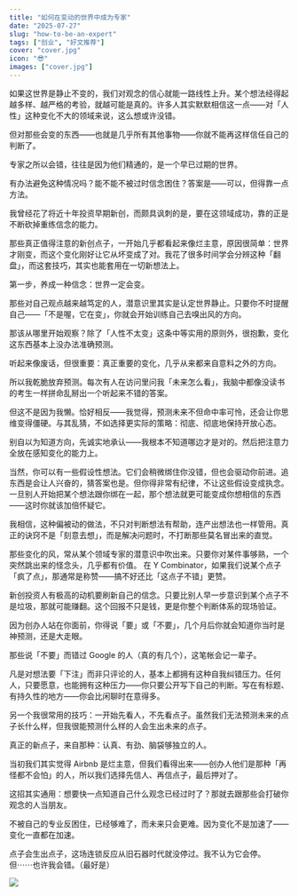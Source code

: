 ```yaml
---
title: "如何在变动的世界中成为专家"
date: "2025-07-27"
slug: "how-to-be-an-expert"
tags: ["创业", "好文推荐"]
cover: "cover.jpg"
icon: "😎"
images: ["cover.jpg"]
---
```

如果这世界是静止不变的，我们对观念的信心就能一路线性上升。某个想法经得起越多样、越严格的考验，就越可能是真的。许多人其实默默相信这一点——对「人性」这种变化不大的领域来说，这么想或许没错。



但对那些会变的东西——也就是几乎所有其他事物——你就不能再这样信任自己的判断了。



专家之所以会错，往往是因为他们精通的，是一个早已过期的世界。



有办法避免这种情况吗？能不能不被过时信念困住？答案是——可以，但得靠一点方法。



我曾经花了将近十年投资早期新创，而颇具讽刺的是，要在这领域成功，靠的正是不断砍掉重练信念的能力。



那些真正值得注意的新创点子，一开始几乎都看起来像烂主意，原因很简单：世界才刚变，而这个变化刚好让它从坏变成了对。我花了很多时间学会分辨这种「翻盘」，而这套技巧，其实也能套用在一切新想法上。



第一步，养成一种信念：世界一定会变。



那些对自己观点越来越笃定的人，潜意识里其实是认定世界静止。只要你不时提醒自己——「不是喔，它在变」，你就会开始训练自己去嗅出风的方向。



那该从哪里开始观察？除了「人性不太变」这条中等实用的原则外，很抱歉，变化这东西基本上没办法准确预测。



听起来像废话，但很重要：真正重要的变化，几乎从来都来自意料之外的方向。



所以我乾脆放弃预测。每次有人在访问里问我「未来怎么看」，我脑中都像没读书的考生一样拼命乱掰出一个听起来不错的答案。



但这不是因为我懒。恰好相反——我觉得，预测未来不但命中率可怜，还会让你思维变得僵硬。与其乱猜，不如选择更实际的策略：彻底、彻底地保持开放心态。



别自以为知道方向，先诚实地承认——我根本不知道哪边才是对的。然后把注意力全放在感知变化的能力上。



当然，你可以有一些假设性想法。它们会稍微绑住你没错，但也会驱动你前进。追东西是会让人兴奋的，猜答案也是。但你得非常有纪律，不让这些假设变成执念。
一旦别人开始把某个想法跟你绑在一起，那个想法就更可能变成你想相信的东西——这时你就该加倍怀疑它。



我相信，这种偏被动的做法，不只对判断想法有帮助，连产出想法也一样管用。真正的诀窍不是「刻意去想」，而是解决问题时，不打断那些莫名冒出来的直觉。



那些变化的风，常从某个领域专家的潜意识中吹出来。只要你对某件事够熟，一个突然跳出来的怪念头，几乎都有价值。
在 Y Combinator，如果我们说某个点子「疯了点」，那通常是称赞——搞不好还比「这点子不错」更赞。



新创投资人有极高的动机要刷新自己的信念。只要比别人早一步意识到某个点子不是垃圾，那就可能赚翻。这个回报不只是钱，更是你整个判断体系的现场验证。



因为创办人站在你面前，你得说「要」或「不要」，几个月后你就会知道你当时是神预测，还是大走眼。



那些说「不要」而错过 Google 的人（真的有几个），这笔帐会记一辈子。



凡是对想法要「下注」而非只评论的人，基本上都拥有这种自我纠错压力。任何人，只要愿意，也能拥有这种压力——你只要公开写下自己的判断。写在有标题、有持久性的地方——你会比闲聊时在意得多。



另一个我很常用的技巧：一开始先看人，不先看点子。虽然我们无法预测未来的点子长什么样，但我很能预测什么样的人会生出未来的点子。



真正的新点子，来自那种：认真、有劲、脑袋够独立的人。



当初我们其实觉得 Airbnb 是烂主意，但我们看得出来——创办人他们是那种「再怪都不会怕」的人，所以我们选择先信人、再信点子，最后押对了。



这招其实通用：想要快一点知道自己什么观念已经过时了？那就去跟那些会打破你观念的人当朋友。



不被自己的专业反困住，已经够难了，而未来只会更难。因为变化不是加速了——变化一直都在加速。



点子会生出点子，这场连锁反应从旧石器时代就没停过。我不认为它会停。
但⋯⋯也许我会错。（最好是）




![](https://prod-files-secure.s3.us-west-2.amazonaws.com/112d0858-5090-4d34-a606-b75eb8d65fd2/46476355-9cf3-4e99-9b7a-3531bc426380/1000202064.png?X-Amz-Algorithm=AWS4-HMAC-SHA256&X-Amz-Content-Sha256=UNSIGNED-PAYLOAD&X-Amz-Credential=ASIAZI2LB466R6A26NS4%2F20251101%2Fus-west-2%2Fs3%2Faws4_request&X-Amz-Date=20251101T141111Z&X-Amz-Expires=3600&X-Amz-Security-Token=IQoJb3JpZ2luX2VjEGQaCXVzLXdlc3QtMiJGMEQCIAT%2F0aD6%2BwCryeaGhu4A9mOXrmOX4oJTWXXtri4HM6QoAiAvQLwyzC9s5IzQ5P24cD0HVthwE08xc%2FM8TJw2B5dNRyr%2FAwgtEAAaDDYzNzQyMzE4MzgwNSIMljwRz6zsOCTBYQmCKtwDO2NsX8CYUsc5%2Bv2251mQMuKbjMFO1B1YH6u4Q6X2DUWq6hH8hl4pQs%2BJqLt57%2FPZ1xKiMRIaTc2GTxUXkSfo2buL6gtgl4RjDO6Tw3yyKNyJU73qOANI1gDSLwrjl6UJfohvQNzglLLTzjjhWLxEN5%2B1HjV3AKup%2B%2FDXt9XzbK6lmsMWjl1alKCeKLSKVVdEh7OuJxYp1nnokqwRzI9NMjKNyQFjwZii8xX014z3TPwHIZjctmztEqlq1sUIPq19HoUrFvpe5xbOZciRs8%2FPaQ6r9mSG2ck7V%2FGQVkSZrQG0c%2B%2F7ElbfplyO27%2B9Pgn5QbGlmjVQHL7P0j4p2Sl4JsbHbBboEEVMEDoXKrUOSbXMf0JXUMHv1gQtGJ0Vo1XFoPNP%2FfI1w0AtC50UdXe4gWicDBi9aQQx5Ad5%2FE2CzFWSR61%2BKhpNgGacKhZ6cKszkgM3fRPRyaO5%2BJOHzqMyZ587wKyKKXa171CaWy%2F4zNwK13d4811Z6CPN9zxzexTBRPQ%2BU1JI1lSAss9OL6Zfl7ySKQPt5cZMuK7LvFc6bRgKtuCDDOFdQIeUTVZgC1rKJcH79%2F8mAPJ%2BLLFlNTmwjtxPXtoce37d84%2Ba2BZebXLQW7A02Zt2s899lwQwyO6XyAY6pgHxlvBT9NblCo0svE%2B6LLwZf%2BTELQuTZ8Cae6jnFmrLnnn%2FN6%2FeDimfPyuB4pTShFfR%2BGwUToXv%2F2v98ku8BHeYv9oPat22QAB29ySVsntNWj%2FcokT7BD1otl9seS%2B09ECcYfH2fjGnFSW6%2FcvH4uh4EEL%2BitMYwkNnBGP1pmVgltM7dJo7oBsrHYJk6FEKo4czXGZtJPtM4z9ZDCarLM9m8yrOy97V&X-Amz-Signature=5474b376ad8a6b693ac951223c0bbace0939077ab085c9ddd88ae00e609db72e&X-Amz-SignedHeaders=host&x-amz-checksum-mode=ENABLED&x-id=GetObject)

